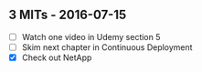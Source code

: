 ## 3 MITs - 2016-07-15

- [ ] Watch one video in Udemy section 5
- [ ] Skim next chapter in Continuous Deployment
- [x] Check out NetApp
